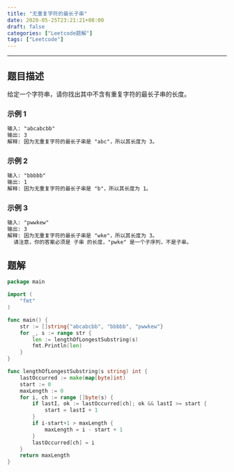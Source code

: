 ```yaml
---
title: "无重复字符的最长子串"
date: 2020-05-25T23:21:21+08:00
draft: false
categories: ["Leetcode题解"]
tags: ["Leetcode"]
---
```


---

## 题目描述

给定一个字符串，请你找出其中不含有重复字符的最长子串的长度。

### 示例 1

``` html
输入: "abcabcbb"
输出: 3
解释: 因为无重复字符的最长子串是 "abc"，所以其长度为 3。
```

### 示例 2

``` html
输入: "bbbbb"
输出: 1
解释: 因为无重复字符的最长子串是 "b"，所以其长度为 1。
```

### 示例 3

``` html
输入: "pwwkew"
输出: 3
解释: 因为无重复字符的最长子串是 "wke"，所以其长度为 3。
  请注意，你的答案必须是 子串 的长度，"pwke" 是一个子序列，不是子串。
```

## 题解

``` go
package main

import (
	"fmt"
)

func main() {
	str := []string{"abcabcbb", "bbbbb", "pwwkew"}
	for _, s := range str {
		len := lengthOfLongestSubstring(s)
		fmt.Println(len)
	}
}

func lengthOfLongestSubstring(s string) int {
	lastOccurred := make(map[byte]int)
	start := 0
	maxLength := 0
	for i, ch := range []byte(s) {
		if lastI, ok := lastOccurred[ch]; ok && lastI >= start {
			start = lastI + 1
		}
		if i-start+1 > maxLength {
			maxLength = i - start + 1
		}
		lastOccurred[ch] = i
	}
	return maxLength
}
```

